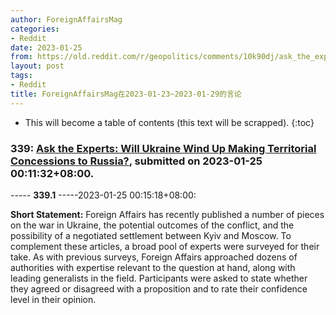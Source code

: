 ```yaml
---
author: ForeignAffairsMag
categories:
- Reddit
date: 2023-01-25
from: https://old.reddit.com/r/geopolitics/comments/10k90dj/ask_the_experts_will_ukraine_wind_up_making/
layout: post
tags:
- Reddit
title: ForeignAffairsMag在2023-01-23~2023-01-29的言论
---
```


* This will become a table of contents (this text will be scrapped).
{:toc}

### 339: [Ask the Experts: Will Ukraine Wind Up Making Territorial Concessions to Russia?](https://old.reddit.com/r/geopolitics/comments/10k90dj/ask_the_experts_will_ukraine_wind_up_making/), submitted on 2023-01-25 00:11:32+08:00.

----- __339.1__ -----2023-01-25 00:15:18+08:00:

**Short Statement:** Foreign Affairs has recently published a number of pieces on the war in Ukraine, the potential outcomes of the conflict, and the possibility of a negotiated settlement between Kyiv and Moscow. To complement these articles, a broad pool of experts were surveyed for their take. As with previous surveys, Foreign Affairs approached dozens of authorities with expertise relevant to the question at hand, along with leading generalists in the field. Participants were asked to state whether they agreed or disagreed with a proposition and to rate their confidence level in their opinion.

